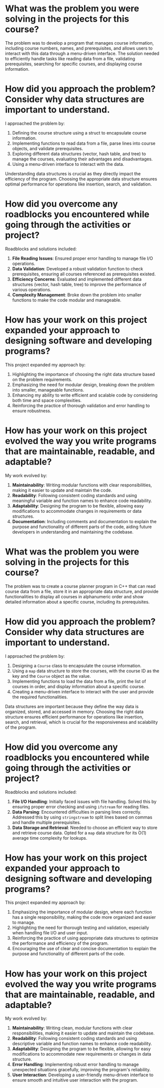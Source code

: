 # What was the problem you were solving in the projects for this course?

The problem was to develop a program that manages course information, including course numbers, names, and prerequisites, and allows users to interact with this data through a menu-driven interface. The solution needed to efficiently handle tasks like reading data from a file, validating prerequisites, searching for specific courses, and displaying course information.

# How did you approach the problem? Consider why data structures are important to understand.

I approached the problem by:
1. Defining the course structure using a struct to encapsulate course information.
2. Implementing functions to read data from a file, parse lines into course objects, and validate prerequisites.
3. Exploring different data structures (vector, hash table, and tree) to manage the courses, evaluating their advantages and disadvantages.
4. Using a menu-driven interface to interact with the data.

Understanding data structures is crucial as they directly impact the efficiency of the program. Choosing the appropriate data structure ensures optimal performance for operations like insertion, search, and validation.

# How did you overcome any roadblocks you encountered while going through the activities or project?

Roadblocks and solutions included:
1. **File Reading Issues**: Ensured proper error handling to manage file I/O operations.
2. **Data Validation**: Developed a robust validation function to check prerequisites, ensuring all courses referenced as prerequisites existed.
3. **Efficiency Concerns**: Evaluated and implemented different data structures (vector, hash table, tree) to improve the performance of various operations.
4. **Complexity Management**: Broke down the problem into smaller functions to make the code modular and manageable.

# How has your work on this project expanded your approach to designing software and developing programs?

This project expanded my approach by:
1. Highlighting the importance of choosing the right data structure based on the problem requirements.
2. Emphasizing the need for modular design, breaking down the problem into smaller, manageable functions.
3. Enhancing my ability to write efficient and scalable code by considering both time and space complexities.
4. Reinforcing the practice of thorough validation and error handling to ensure robustness.

# How has your work on this project evolved the way you write programs that are maintainable, readable, and adaptable?

My work evolved by:
1. **Maintainability**: Writing modular functions with clear responsibilities, making it easier to update and maintain the code.
2. **Readability**: Following consistent coding standards and using meaningful variable and function names to enhance code readability.
3. **Adaptability**: Designing the program to be flexible, allowing easy modifications to accommodate changes in requirements or data structures.
4. **Documentation**: Including comments and documentation to explain the purpose and functionality of different parts of the code, aiding future developers in understanding and maintaining the codebase.


# What was the problem you were solving in the projects for this course?

The problem was to create a course planner program in C++ that can read course data from a file, store it in an appropriate data structure, and provide functionalities to display all courses in alphanumeric order and show detailed information about a specific course, including its prerequisites.

# How did you approach the problem? Consider why data structures are important to understand.

I approached the problem by:
1. Designing a `Course` class to encapsulate the course information.
2. Using a `map` data structure to store the courses, with the course ID as the key and the `Course` object as the value.
3. Implementing functions to load the data from a file, print the list of courses in order, and display information about a specific course.
4. Creating a menu-driven interface to interact with the user and provide the required functionalities.

Data structures are important because they define the way data is organized, stored, and accessed in memory. Choosing the right data structure ensures efficient performance for operations like insertion, search, and retrieval, which is crucial for the responsiveness and scalability of the program.

# How did you overcome any roadblocks you encountered while going through the activities or project?

Roadblocks and solutions included:
1. **File I/O Handling**: Initially faced issues with file handling. Solved this by ensuring proper error checking and using `ifstream` for reading files.
2. **Data Parsing**: Encountered difficulties in parsing lines correctly. Addressed this by using `stringstream` to split lines based on commas and handle multiple prerequisites.
3. **Data Storage and Retrieval**: Needed to choose an efficient way to store and retrieve course data. Opted for a `map` data structure for its O(1) average time complexity for lookups.

# How has your work on this project expanded your approach to designing software and developing programs?

This project expanded my approach by:
1. Emphasizing the importance of modular design, where each function has a single responsibility, making the code more organized and easier to manage.
2. Highlighting the need for thorough testing and validation, especially when handling file I/O and user input.
3. Reinforcing the practice of using appropriate data structures to optimize the performance and efficiency of the program.
4. Encouraging the use of clear and concise documentation to explain the purpose and functionality of different parts of the code.

# How has your work on this project evolved the way you write programs that are maintainable, readable, and adaptable?

My work evolved by:
1. **Maintainability**: Writing clean, modular functions with clear responsibilities, making it easier to update and maintain the codebase.
2. **Readability**: Following consistent coding standards and using descriptive variable and function names to enhance code readability.
3. **Adaptability**: Designing the program to be flexible, allowing for easy modifications to accommodate new requirements or changes in data structure.
4. **Error Handling**: Implementing robust error handling to manage unexpected situations gracefully, improving the program's reliability.
5. **User Interaction**: Developing a user-friendly menu-driven interface to ensure smooth and intuitive user interaction with the program.
